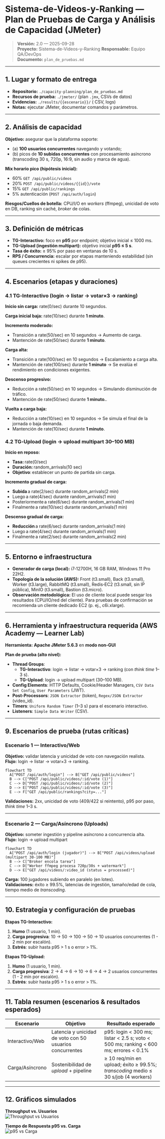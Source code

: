 # Sistema-de-Videos-y-Ranking — Plan de Pruebas de Carga y Análisis de Capacidad (JMeter)

> **Versión:** 2.0 — 2025-09-28  
> **Proyecto:** Sistema-de-Videos-y-Ranking 
> **Responsable:** Equipo QA/DevOps  
> **Documento:** `plan_de_pruebas.md`

---

## 1. Lugar y formato de entrega
- **Repositorio:** `./capacity-planning/plan_de_pruebas.md`  
- **Recursos de prueba:** `./jmeter/` (plan `.jmx`, CSVs de datos)  
- **Evidencias:** `./results/{{escenario}}/` ( CSV, logs)  
- **Notas:** ejecutar JMeter, documentar comandos y parámetros.

---

## 2. Análisis de capacidad
**Objetivo:** asegurar que la plataforma soporte: 
- (a) **100 usuarios concurrentes** navegando y votando;
- (b) picos de **10 subidas concurrentes** con procesamiento asíncrono (transcoding 30 s, 720p, 16:9, sin audio y marca de agua).

**Mix horario pico (hipótesis inicial):**
- 60% `GET /api/public/videos`
- 20% `POST /api/public/videos/{{id}}/vote`
- 15% `GET /api/public/rankings`
- 5% autenticación (`POST /api/auth/login`)

**Riesgos/Cuellos de botella:** CPU/I/O en *workers* (ffmpeg), unicidad de voto en DB, ranking sin caché, *broker* de colas.

---

## 3. Definición de métricas
- **TG-Interactivo:** foco en **p95** por endpoint; objetivo inicial ≤ 1000 ms.
- **TG-Upload (ingestión multipart):** objetivo inicial **p95 ≤ 5 s**.
- **Tasa de éxito:** ≥ 95% por paso en ventanas de 10 s.
- **RPS / Concurrencia:** escalar por etapas manteniendo estabilidad (sin queues crecientes ni spikes de p95).

---

## 4. Escenarios (etapas y duraciones)
### 4.1 TG‑Interactivo (login → listar → votar×3 → ranking)

**Inicio sin carga:** rate(0/sec) durante 10 segundos.

**Carga inicial baja:** rate(10/sec) durante **1 minuto**.

**Incremento moderado:**
- Transición a rate(50/sec) en 10 segundos → Aumento de carga.
- Mantención de rate(50/sec) durante **1 minuto**.

**Carga alta:**
- Transición a rate(100/sec) en 10 segundos → Escalamiento a carga alta.
- Mantención de rate(100/sec) durante **1 minuto** → Se evalúa el rendimiento en condiciones exigentes.

**Descenso progresivo:**
- Reducción a rate(50/sec) en 10 segundos → Simulando disminución de tráfico.
- Mantención de rate(50/sec) durante **1 minuto.**.

**Vuelta a carga baja:**
- Reducción a rate(10/sec) en 10 segundos → Se simula el final de la jornada o baja demanda.
- Mantención de rate(10/sec) durante **1 minuto**.

### 4.2 TG‑Upload (login → upload multipart 30–100 MB)


**Inicio en reposo:**

- **Tasa:** rate(0/sec) 
- **Duración:** random_arrivals(10 sec) 
- **Objetivo**: establecer un punto de partida sin carga. 

**Incremento gradual de carga:**

- **Subida** a rate(2/sec) durante random_arrivals(2 min)
- Luego a rate(4/sec) durante random_arrivals(1 min) 
- Posteriormente a rate(6/sec) durante random_arrivals(1 min) 
- Finalmente a rate(10/sec) durante random_arrivals(1 min) 

**Descenso gradual de carga:**

- **Reducción** a rate(6/sec) durante random_arrivals(1 min) 
- Luego a rate(4/sec) durante random_arrivals(1 min) 
- Finalmente a rate(2/sec) durante random_arrivals(2 min) 

---

## 5. Entorno e infraestructura
- **Generador de carga (local):** i7‑12700H, 16 GB RAM, Windows 11 Pro 22H2.
- **Topología de la solución (AWS):** Front (t3.small), Back (t3.small), Worker (t3.large), RabbitMQ (t3.small),
  Redis‑EC2 (t3.small, sin IP pública), MinIO (t3.small), Bastion (t3.micro).
- **Observación metodológica:** El uso de cliente local puede sesgar los resultados (CPU/IO/red del cliente).
  Para pruebas de confirmación se recomienda un cliente dedicado EC2 (p. ej., c6i.xlarge).

---
  

## 6. Herramienta y **infraestructura requerida** (AWS Academy — Learner Lab)
**Herramienta:** **Apache JMeter 5.6.3** en **modo non-GUI**

**Plan de prueba (alto nivel):**
- **Thread Groups**:  
  - **TG-Interactivo**: login → listar → votar×3 → ranking (con *think time* 1–3 s).  
  - **TG-Upload**: login → upload multipart (30–100 MB).
- **Config Elements**: HTTP Defaults, Cookie/Header Managers, `CSV Data Set Config`, `User Parameters` (JWT).  
- **Post-Processors**: `JSON Extractor` (token), `Regex/JSON Extractor` (video_id).  
- **Timers**: `Uniform Random Timer` (1–3 s) para el escenario interactivo.  
- **Listeners**: `Simple Data Writer` (CSV).  

---

## 9. Escenarios de prueba (rutas críticas)

### Escenario 1 — Interactivo/Web
**Objetivo:** validar latencia y unicidad de voto con navegación realista.  
**Flujo:** login → listar → votar×3 → ranking.

```mermaid
flowchart TD
  A["POST /api/auth/login"] --> B["GET /api/public/videos"]
  B --> C["POST /api/public/videos/:id/vote (1)"] 
  C --> D["POST /api/public/videos/:id/vote (2)"]
  D --> E["POST /api/public/videos/:id/vote (3)"]
  E --> F["GET /api/public/rankings?city=..."]
```

**Validaciones:** 2xx, unicidad de voto (409/422 si reintento), p95 por paso, *think time* 1–3 s.

---

### Escenario 2 — Carga/Asíncrono (Uploads)
**Objetivo:** someter ingestión y pipeline asíncrono a concurrencia alta.  
**Flujo:** login → upload multipart

```mermaid
flowchart TD
  A["POST /api/auth/login (jugador)"] --> B["POST /api/videos/upload (multipart 30-100 MB)"]
  B --> C["Broker encola tarea"]
  C --> D["Worker ffmpeg procesa 720p/30s + watermark"]
  D --> E["GET /api/videos/:video_id (status = processed)"]
```

**Carga:** 100 jugadores subiendo en paralelo (en lotes).  
**Validaciones:** éxito ≥ 99.5%, latencias de ingestión, tamaño/edad de cola, tiempo medio de *transcoding*.

---

## 10. Estrategia y configuración de pruebas
**Etapas TG-Interactivo:**  
1) **Humo** (1 usuario, 1 min).  
2) **Carga progresiva**: 10 → 50 → 100 → 50 → 10 usuarios concurrentes (1 - 2 min por escalón).  
3) **Estrés**: subir hasta p95 > 1 s o error > 1%.

**Etapas TG-Upload:**  
1) **Humo** (1 usuario, 1 min).  
2) **Carga progresiva**: 2 → 4 → 6 → 10 → 6 → 4 → 2 usuarios concurrentes (1 - 2 min por escalón).  
3) **Estrés**: subir hasta p95 > 1 s o error > 1%.  

---

## 11. Tabla resumen (escenarios & resultados esperados)

| Escenario | Objetivo | Resultado esperado |
|---|---|---|
| Interactivo/Web | Latencia y unicidad de voto con 50 usuarios concurrentes | p95: login < 300 ms; listar < 2.5 s; voto < 500 ms; ranking < 600 ms; errores < 0.1% |
| Carga/Asíncrono | Sostenibilidad de *upload* + pipeline | ≥ 10 req/min en upload; éxito ≥ 99.5%; *transcoding* medio ≤ 30 s/job (4 workers) |

---

## 12. Gráficos simulados
**Throughput vs. Usuarios**  
![Throughput vs Usuarios](images/jmeter_throughput_vs_users.png)

**Tiempo de Respuesta p95 vs. Carga**  
![p95 vs Carga](images/jmeter_tiempo_respuesta_vs_carga.png)
